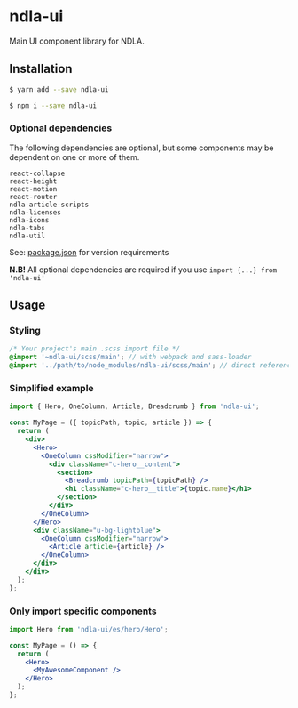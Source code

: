 # ndla-ui

Main UI component library for NDLA.

## Installation

```sh
$ yarn add --save ndla-ui
```

```sh
$ npm i --save ndla-ui
```

### Optional dependencies

The following dependencies are optional, but some components may be dependent on one or more of them.

```
react-collapse
react-height
react-motion
react-router
ndla-article-scripts
ndla-licenses
ndla-icons
ndla-tabs
ndla-util
```

See: [package.json](package.json) for version requirements

**N.B!** All optional dependencies are required if you use `import {...} from 'ndla-ui'`

## Usage

### Styling

```scss
/* Your project's main .scss import file */
@import '~ndla-ui/scss/main'; // with webpack and sass-loader
@import '../path/to/node_modules/ndla-ui/scss/main'; // direct reference
```

### Simplified example

```jsx
import { Hero, OneColumn, Article, Breadcrumb } from 'ndla-ui';

const MyPage = ({ topicPath, topic, article }) => {
  return (
    <div>
      <Hero>
        <OneColumn cssModifier="narrow">
          <div className="c-hero__content">
            <section>
              <Breadcrumb topicPath={topicPath} />
              <h1 className="c-hero__title">{topic.name}</h1>
            </section>
          </div>
        </OneColumn>
      </Hero>
      <div className="u-bg-lightblue">
        <OneColumn cssModifier="narrow">
          <Article article={article} />
        </OneColumn>
      </div>
    </div>
  );
};
```

### Only import specific components

```jsx
import Hero from 'ndla-ui/es/hero/Hero';

const MyPage = () => {
  return (
    <Hero>
      <MyAwesomeComponent />
    </Hero>
  );
};
```
